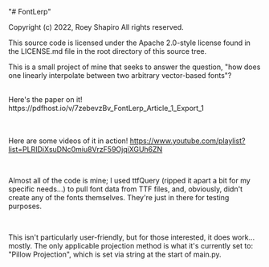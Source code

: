 "# FontLerp" 

Copyright (c) 2022, Roey Shapiro
All rights reserved.

This source code is licensed under the Apache 2.0-style license found in the
LICENSE.md file in the root directory of this source tree. 

This is a small project of mine that seeks to answer the question, "how does one linearly interpolate between two arbitrary vector-based fonts"?

<br>
Here's the paper on it!
https://pdfhost.io/v/7zebevzBv_FontLerp_Article_1_Export_1

<br><br>
Here are some videos of it in action!
https://www.youtube.com/playlist?list=PLRIDiXsuDNc0miu8VrzF59OjqiXGUh6ZN

<br>

Almost all of the code is mine; I used ttfQuery (ripped it apart a bit for my specific needs...) to pull font data from TTF files, and, obviously, didn't create any of the fonts themselves. They're just in there for testing purposes.

<br>

This isn't particularly user-friendly, but for those interested, it does work... mostly. The only applicable projection method is what it's currently set to: "Pillow Projection", which is set via string at the start of main.py. 
